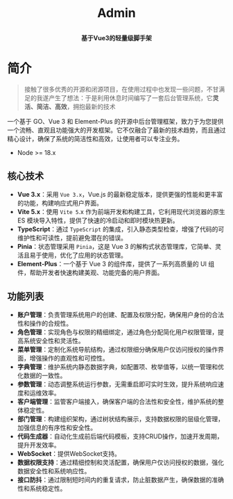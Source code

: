 <h1 align="center" style="margin: 30px 0 30px; font-weight: bold;">Admin</h1>
<h4 align="center">基于Vue3的轻量级脚手架</h4>
<p align="center">


# 简介

> 接触了很多优秀的开源和闭源项目，在使用过程中也发现一些问题，不甘满足的我遂产生了想法：于是利用休息时间编写了一套后台管理系统，它**灵活、简洁、高效**，拥抱最新的技术

一个基于 GO、Vue 3 和 Element-Plus 的开源中后台管理框架，致力于为您提供一个流畅、直观且功能强大的开发框架。它不仅融合了最新的技术趋势，而且通过精心设计，确保了系统的简洁性和高效，让使用者可以专注业务。







- Node >= 18.x

## 核心技术


- **Vue 3.x**：采用 `Vue 3.x`，Vue.js 的最新稳定版本，提供更强的性能和更丰富的功能，构建响应式用户界面。
- **Vite 5.x**：使用 `Vite 5`.x 作为前端开发和构建工具，它利用现代浏览器的原生 ES 模块导入特性，提供了快速的冷启动和即时模块热更新。
- **TypeScript**：通过 `TypeScript` 的集成，引入静态类型检查，增强了代码的可维护性和可读性，提前避免潜在的错误。
- **Pinia**：状态管理采用 `Pinia`，这是 Vue 3 的解构式状态管理库，它简单、灵活且易于使用，优化了应用的状态管理。
- **Element-Plus**：一个基于 Vue 3 的组件库，提供了一系列高质量的 UI 组件，帮助开发者快速构建美观、功能完备的用户界面。

## 功能列表

- **账户管理**：负责管理系统用户的创建、配置及权限分配，确保用户身份的合法性和操作的合规性。
- **角色管理**：实现角色与权限的精细绑定，通过角色分配简化用户权限管理，提高系统安全性和灵活性。
- **菜单管理**：定制化系统导航结构，通过权限细分确保用户仅访问授权的操作界面，增强操作的直观性和可控性。
- **字典管理**：维护系统内静态数据字典，如配置项、枚举值等，以统一管理和优化数据的一致性。
- **参数管理**：动态调整系统运行参数，无需重启即可实时生效，提升系统响应速度和运维效率。
- **客户端管理**：监管客户端接入，确保客户端的合法性和安全性，维护系统的整体稳定性。
- **部门管理**：构建组织架构，通过树状结构展示，支持数据权限的层级化管理，加强信息的有序性和安全性。
- **代码生成器**：自动化生成前后端代码模板，支持CRUD操作，加速开发周期，提升开发效率。
- **WebSocket**：提供WebSocket支持。
- **数据权限支持**：通过精细控制和灵活配置，确保用户仅访问授权的数据，强化数据安全性和系统响应性。
- **接口防抖**：通过限制短时间内的重复请求，防止脏数据产生，确保数据的准确性和系统稳定性。






